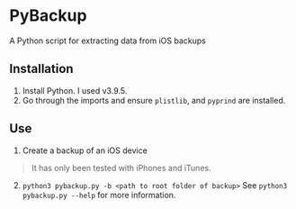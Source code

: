# PyBackup
A Python script for extracting data from iOS backups

## Installation
1. Install Python. I used v3.9.5.
2. Go through the imports and ensure `plistlib`, and `pyprind` are installed.

## Use
1. Create a backup of an iOS device
> It has only been tested with iPhones and iTunes.
2. `python3 pybackup.py -b <path to root folder of backup>`
See `python3 pybackup.py --help` for more information.

